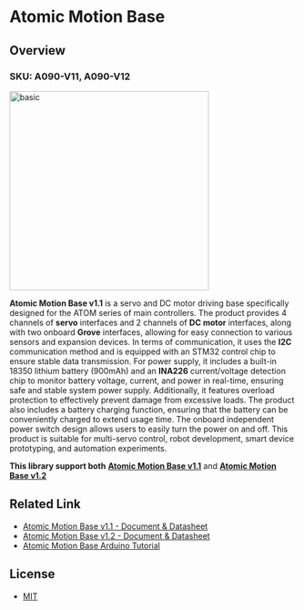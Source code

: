 # **Atomic Motion Base**

## Overview

### SKU: A090-V11, A090-V12

<img src=https://m5stack-doc.oss-cn-shenzhen.aliyuncs.com/1124/A090-V11_01.webp alt="basic" width="350" height="350">

**Atomic Motion Base v1.1** is a servo and DC motor driving base specifically designed for the ATOM series of main controllers. The product provides 4 channels of **servo** interfaces and 2 channels of **DC motor** interfaces, along with two onboard **Grove** interfaces, allowing for easy connection to various sensors and expansion devices. In terms of communication, it uses the **I2C** communication method and is equipped with an STM32 control chip to ensure stable data transmission. For power supply, it includes a built-in 18350 lithium battery (900mAh) and an **INA226** current/voltage detection chip to monitor battery voltage, current, and power in real-time, ensuring safe and stable system power supply. Additionally, it features overload protection to effectively prevent damage from excessive loads. The product also includes a battery charging function, ensuring that the battery can be conveniently charged to extend usage time. The onboard independent power switch design allows users to easily turn the power on and off. This product is suitable for multi-servo control, robot development, smart device prototyping, and automation experiments.

**This library support both** **[Atomic Motion Base v1.1](https://docs.m5stack.com/en/atom/Atomic%20Motion%20Base%20v1.1)** and **[Atomic Motion Base v1.2](https://docs.m5stack.com/en/atom/Atomic_Motion_Base_v1.2)**

## Related Link

- [Atomic Motion Base v1.1 - Document & Datasheet](https://docs.m5stack.com/en/atom/Atomic%20Motion%20Base%20v1.1)
- [Atomic Motion Base v1.2 - Document & Datasheet](https://docs.m5stack.com/en/atom/Atomic_Motion_Base_v1.2)
- [Atomic Motion Base Arduino Tutorial](https://docs.m5stack.com/en/arduino/projects/atomic/atomic_motion_base)

## License

- [MIT](LICENSE)

